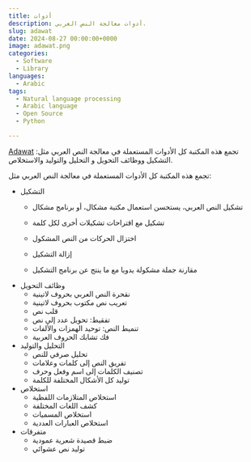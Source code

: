 ```yaml
---
title: أدوات
description: أدوات معالجة النص العربي.
slug: adawat
date: 2024-08-27 00:00:00+0000
image: adawat.png
categories:
  - Software
  - Library 
languages:
  - Arabic
tags:
  - Natural language processing
  - Arabic language
  - Open Source
  - Python

---
```


[Adawat](https://github.com/linuxscout/adawat) تجمع هذه المكتبة كل الأدوات المستعملة في معالجة النص العربي مثل:     التشكيل ووظائف التحويل و التحليل والتوليد والاستخلاص.

  تجمع هذه المكتبة كل الأدوات المستعملة في معالجة النص العربي
 مثل:
 
* التشكيل
  * تشكيل النص العربي، يستحسن استعمال مكتبة مشكال، أو برنامج مشكال

  * تشكيل مع اقتراحات تشكيلات أخرى لكل كلمة
  * اختزال الحركات من النص المشكول
  * إزالة التشكيل
  * مقارنة جملة مشكولة يدويا مع ما ينتج عن برنامج التشكيل
* وظائف التحويل
  * نقحرة النص العربي بحروف لاتينية
  * تعريب نص مكتوب بحروف لاتينية
  * قلب نص
  * تفقيط: تحويل عدد إلى نص
  * تنميط النص: توحيد الهمزات والألفات
  * فك تشابك الحروف العربية
* التحليل والتوليد
  * تحليل صرفي للنص
  * تفريق النص إلى كلمات وعلامات
  * تصنيف الكلمات إلى اسم وفعل وحرف
  * توليد كل الأشكال المختلفة للكلمة
* استخلاص
  * استخلاص المتلازمات اللفظية
  * كشف اللغات المختلفة
  * استخلاص المسميات
  * استخلاص العبارات العددية
* متفرقات
  * ضبط قصيدة شعرية عمودية
  * توليد نص عشوائي

